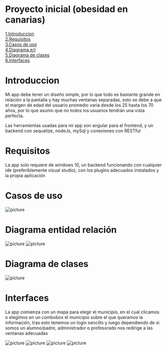 # Proyecto inicial (obesidad en canarias)

  [1.Introduccion](#idIntroduccion) <br/>
  [2.Requisitos](#idRequisitos) <br/>
  [3.Casos de uso](#idCasosDeUso) <br/>
  [4.Diagrama e/r](#idDiagramaer) <br/>
  [5.Diagrama de clases](#idDiagramaClases) <br/>
  [6.Interfaces](#idInterfaces) <br/>

# Introduccion <a name="idIntroduccion"></a>

Mi app debe tener un diseño simple, por lo que todo es bastante grande en relación a la pantalla y hay muchas ventanas separadas, esto se debe a que el margen de edad del usuario promedio varía desde los 25 hasta los 70 años, por lo que asumo que no todos los usuarios tendrán una vista perfecta.

Las herramientas usadas para mi app son angular para el frontend, y un backend con sequelize, nodeJs, mySql y conexiones con RESTful

# Requisitos <a name="idRequisitos"></a>

La app solo requiere de windows 10, un backend funcionando con cualquier ide (preferiblemente visual studio), con los plugins adecuados instalados y la propia aplicación

# Casos de uso <a name="idCasosDeUso"></a>
![picture](img/casosdeuso.PNG)

# Diagrama entidad relación <a name="idDiagramaer"></a>
![picture](img/er.jpeg)
![picture](img/er2.jpeg)

# Diagrama de clases <a name="idDiagramaClases"></a>
![picture](img/diagramaDeClases.PNG)
# Interfaces <a name="idInterfaces"></a>

La app comienza con un mapa para elegir el municipio, en el cual clicamos o elegimos en un combobox el municipio sobre el que queramos la información, tras esto tenemos un login sencillo y luego dependiendo de si somos un alumno/padre, administrador o profesorado nos redirige a las ventanas adecuadas

![picture](img/capturaMapa.PNG)
![picture](img/capturaLogin.PNG)
![picture](img/capturaAlumno.PNG)
![picture](img/capturaEditarAlumno.PNG)

